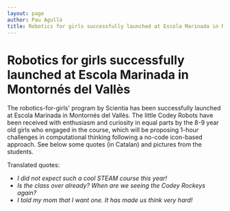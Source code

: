 ```yaml
---
layout: page
author: Pau Agulló
title: Robotics for girls successfully launched at Escola Marinada in Montornés del Vallès
---
```


# Robotics for girls successfully launched at Escola Marinada in Montornés del Vallès

The robotics-for-girls' program by Scientia has been successfully launched at Escola Marinada in
Montornés del Vallès. The little Codey Robots have been received with enthusiasm and curiosity in
equal parts by the 8-9 year old girls who engaged in the course, which will be proposing 1-hour challenges in
computational thinking following a no-code icon-based approach. See below some quotes (in Catalan)
and pictures from the students.

Translated quotes:

- _I did not expect such a cool STEAM course this year!_
- _Is the class over already? When are we seeing the Codey Rockeys again?_
- _I told my mom that I want one. It has made us think very hard!_

<br />
<object data="/assets/robotics_for_girls/escola_marinada/JA TENIM ELS CODEY ROCKY EN MARXA - Escola Marinada - Oct22.pdf" type="application/pdf" width="100%" height="1200px"></object>
